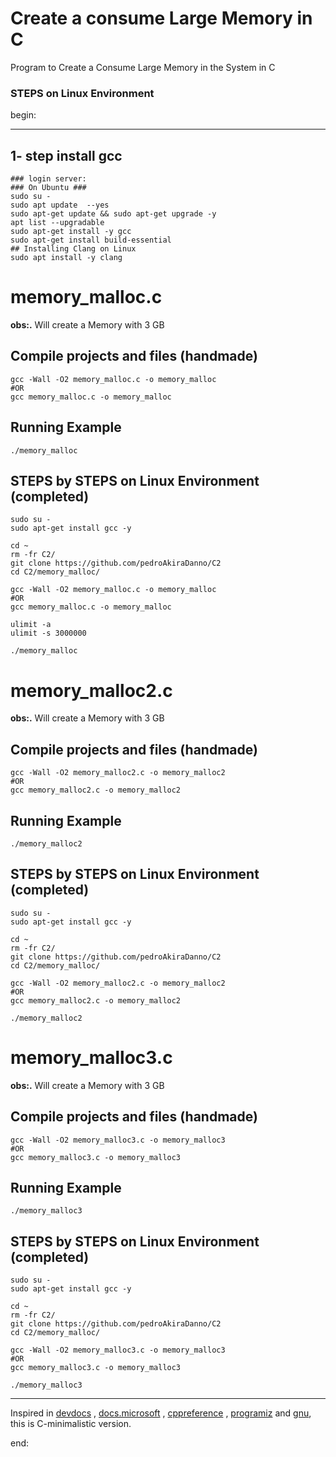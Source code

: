# Create a consume Large Memory in C


Program to Create a Consume Large Memory in the System in C








### STEPS on Linux Environment 


begin:


---



## 1- step install gcc
	### login server: 
	### On Ubuntu ### 
	sudo su - 
	sudo apt update  --yes
	sudo apt-get update && sudo apt-get upgrade -y
	apt list --upgradable
    sudo apt-get install -y gcc
	sudo apt-get install build-essential	
	## Installing Clang on Linux
	sudo apt install -y clang 





# memory_malloc.c
**obs:.** 
	Will create a Memory with 3 GB

## Compile projects and files (handmade)
	gcc -Wall -O2 memory_malloc.c -o memory_malloc
	#OR
	gcc memory_malloc.c -o memory_malloc    	




## Running Example
	./memory_malloc   




## STEPS by STEPS on Linux Environment (completed)
    sudo su - 
    sudo apt-get install gcc -y

    cd ~
    rm -fr C2/
    git clone https://github.com/pedroAkiraDanno/C2
    cd C2/memory_malloc/

	gcc -Wall -O2 memory_malloc.c -o memory_malloc
	#OR
	gcc memory_malloc.c -o memory_malloc    

	ulimit -a
	ulimit -s 3000000

	./memory_malloc   
















# memory_malloc2.c
**obs:.** 
	Will create a Memory with 3 GB

## Compile projects and files (handmade)
	gcc -Wall -O2 memory_malloc2.c -o memory_malloc2
	#OR
	gcc memory_malloc2.c -o memory_malloc2    	




## Running Example
	./memory_malloc2   




## STEPS by STEPS on Linux Environment (completed)
    sudo su - 
    sudo apt-get install gcc -y

    cd ~
    rm -fr C2/
    git clone https://github.com/pedroAkiraDanno/C2
    cd C2/memory_malloc/

	gcc -Wall -O2 memory_malloc2.c -o memory_malloc2
	#OR
	gcc memory_malloc2.c -o memory_malloc2    

	./memory_malloc2   


















# memory_malloc3.c
**obs:.** 
	Will create a Memory with 3 GB

## Compile projects and files (handmade)
	gcc -Wall -O2 memory_malloc3.c -o memory_malloc3
	#OR
	gcc memory_malloc3.c -o memory_malloc3    	




## Running Example
	./memory_malloc3   




## STEPS by STEPS on Linux Environment (completed)
    sudo su - 
    sudo apt-get install gcc -y

    cd ~
    rm -fr C2/
    git clone https://github.com/pedroAkiraDanno/C2
    cd C2/memory_malloc/

	gcc -Wall -O2 memory_malloc3.c -o memory_malloc3
	#OR
	gcc memory_malloc3.c -o memory_malloc3    

	./memory_malloc3   











---
Inspired in [devdocs](https://devdocs.io/c/) , [docs.microsoft](https://docs.microsoft.com/en-us/cpp/c-language/?view=msvc-170) , [cppreference](https://en.cppreference.com/w/c/language) , [programiz](https://www.programiz.com/c-programming) and [gnu](https://www.gnu.org/software/gnu-c-manual/gnu-c-manual.html), this is C-minimalistic version.




end: